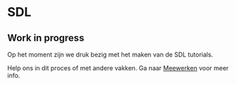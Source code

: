 # SDL
## Work in progress
Op het moment zijn we druk bezig met het maken van de SDL tutorials.

Help ons in dit proces of met andere vakken. Ga naar [Meewerken](/meewerken) voor meer info.